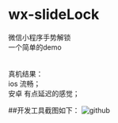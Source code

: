 # wx-slideLock
微信小程序手势解锁<br>
一个简单的demo  <br>
<br><br>
真机结果：<br>
ios  流畅；<br>
安卓  有点延迟的感觉；<br>

##开发工具截图如下：
![github](https://github.com/rrrrui/wx-slideLock/blob/master/lock.gif)
